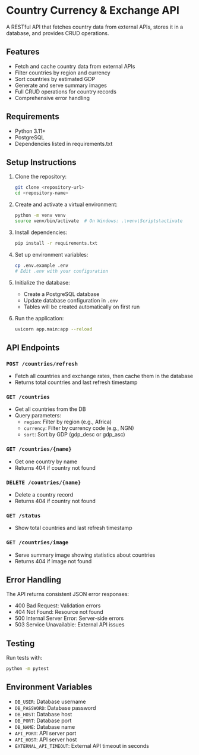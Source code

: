 # Country Currency & Exchange API

A RESTful API that fetches country data from external APIs, stores it in a database, and provides CRUD operations.

## Features

- Fetch and cache country data from external APIs
- Filter countries by region and currency
- Sort countries by estimated GDP
- Generate and serve summary images
- Full CRUD operations for country records
- Comprehensive error handling

## Requirements

- Python 3.11+
- PostgreSQL
- Dependencies listed in requirements.txt

## Setup Instructions

1. Clone the repository:

   ```bash
   git clone <repository-url>
   cd <repository-name>
   ```

2. Create and activate a virtual environment:

   ```bash
   python -m venv venv
   source venv/bin/activate  # On Windows: .\venv\Scripts\activate
   ```

3. Install dependencies:

   ```bash
   pip install -r requirements.txt
   ```

4. Set up environment variables:

   ```bash
   cp .env.example .env
   # Edit .env with your configuration
   ```

5. Initialize the database:

   - Create a PostgreSQL database
   - Update database configuration in `.env`
   - Tables will be created automatically on first run

6. Run the application:
   ```bash
   uvicorn app.main:app --reload
   ```

## API Endpoints

### `POST /countries/refresh`

- Fetch all countries and exchange rates, then cache them in the database
- Returns total countries and last refresh timestamp

### `GET /countries`

- Get all countries from the DB
- Query parameters:
  - `region`: Filter by region (e.g., Africa)
  - `currency`: Filter by currency code (e.g., NGN)
  - `sort`: Sort by GDP (gdp_desc or gdp_asc)

### `GET /countries/{name}`

- Get one country by name
- Returns 404 if country not found

### `DELETE /countries/{name}`

- Delete a country record
- Returns 404 if country not found

### `GET /status`

- Show total countries and last refresh timestamp

### `GET /countries/image`

- Serve summary image showing statistics about countries
- Returns 404 if image not found

## Error Handling

The API returns consistent JSON error responses:

- 400 Bad Request: Validation errors
- 404 Not Found: Resource not found
- 500 Internal Server Error: Server-side errors
- 503 Service Unavailable: External API issues

## Testing

Run tests with:

```bash
python -m pytest
```

## Environment Variables

- `DB_USER`: Database username
- `DB_PASSWORD`: Database password
- `DB_HOST`: Database host
- `DB_PORT`: Database port
- `DB_NAME`: Database name
- `API_PORT`: API server port
- `API_HOST`: API server host
- `EXTERNAL_API_TIMEOUT`: External API timeout in seconds
